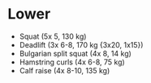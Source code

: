 # Lower
* Squat (5x 5, 130 kg)
* Deadlift (3x 6-8, 170 kg {3x20, 1x15})
* Bulgarian split squat (4x 8, 14 kg)
* Hamstring curls (4x 6-8, 75 kg)
* Calf raise (4x 8-10, 135 kg)
